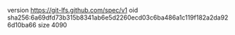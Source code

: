 version https://git-lfs.github.com/spec/v1
oid sha256:6a69dfd73b315b8341ab6e5d2260ecd03c6ba486a1c119f182a2da926d10ba66
size 4090
